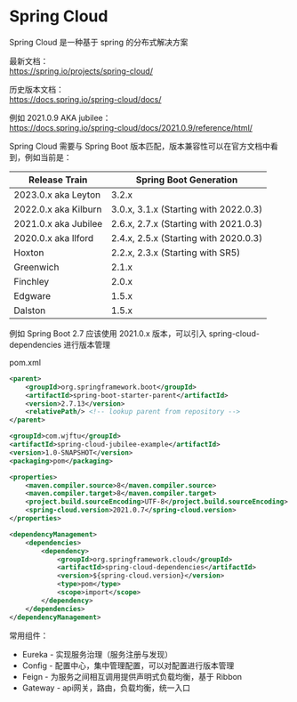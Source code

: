 # Spring Cloud

Spring Cloud 是一种基于 spring 的分布式解决方案

最新文档：  
https://spring.io/projects/spring-cloud/

历史版本文档：  
https://docs.spring.io/spring-cloud/docs/

例如 2021.0.9 AKA jubilee：  
https://docs.spring.io/spring-cloud/docs/2021.0.9/reference/html/


Spring Cloud 需要与 Spring Boot 版本匹配，版本兼容性可以在官方文档中看到，例如当前是：

|Release Train|Spring Boot Generation|
|-|-|
|2023.0.x aka Leyton|3.2.x|
|2022.0.x aka Kilburn|3.0.x, 3.1.x (Starting with 2022.0.3)|
|2021.0.x aka Jubilee|2.6.x, 2.7.x (Starting with 2021.0.3)|
|2020.0.x aka Ilford|2.4.x, 2.5.x (Starting with 2020.0.3)|
|Hoxton|2.2.x, 2.3.x (Starting with SR5)|
|Greenwich|2.1.x|
|Finchley|2.0.x|
|Edgware|1.5.x|
|Dalston|1.5.x|

例如 Spring Boot 2.7 应该使用 2021.0.x 版本，可以引入 spring-cloud-dependencies 进行版本管理

pom.xml

```xml
<parent>
    <groupId>org.springframework.boot</groupId>
    <artifactId>spring-boot-starter-parent</artifactId>
    <version>2.7.13</version>
    <relativePath/> <!-- lookup parent from repository -->
</parent>

<groupId>com.wjftu</groupId>
<artifactId>spring-cloud-jubilee-example</artifactId>
<version>1.0-SNAPSHOT</version>
<packaging>pom</packaging>

<properties>
    <maven.compiler.source>8</maven.compiler.source>
    <maven.compiler.target>8</maven.compiler.target>
    <project.build.sourceEncoding>UTF-8</project.build.sourceEncoding>
    <spring-cloud.version>2021.0.7</spring-cloud.version>
</properties>

<dependencyManagement>
    <dependencies>
        <dependency>
            <groupId>org.springframework.cloud</groupId>
            <artifactId>spring-cloud-dependencies</artifactId>
            <version>${spring-cloud.version}</version>
            <type>pom</type>
            <scope>import</scope>
        </dependency>
    </dependencies>
</dependencyManagement>
```

常用组件：

* Eureka - 实现服务治理（服务注册与发现）
* Config - 配置中心，集中管理配置，可以对配置进行版本管理
* Feign - 为服务之间相互调用提供声明式负载均衡，基于 Ribbon
* Gateway - api网关，路由，负载均衡，统一入口
